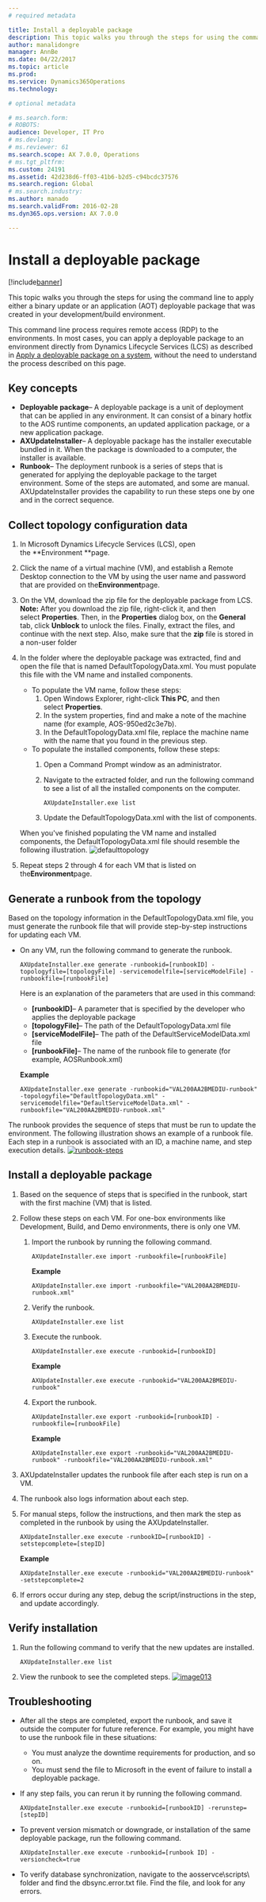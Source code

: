 ```yaml
---
# required metadata

title: Install a deployable package
description: This topic walks you through the steps for using the command line to apply either a binary update or an application (AOT) deployable package that was created in your development/build environment.
author: manalidongre
manager: AnnBe
ms.date: 04/22/2017
ms.topic: article
ms.prod: 
ms.service: Dynamics365Operations
ms.technology: 

# optional metadata

# ms.search.form: 
# ROBOTS: 
audience: Developer, IT Pro
# ms.devlang: 
# ms.reviewer: 61
ms.search.scope: AX 7.0.0, Operations
# ms.tgt_pltfrm: 
ms.custom: 24191
ms.assetid: 42d238d6-ff03-41b6-b2d5-c94bcdc37576
ms.search.region: Global
# ms.search.industry: 
ms.author: manado
ms.search.validFrom: 2016-02-28
ms.dyn365.ops.version: AX 7.0.0

---
```


# Install a deployable package

[!include[banner](../includes/banner.md)]


This topic walks you through the steps for using the command line to apply either a binary update or an application (AOT) deployable package that was created in your development/build environment.

This command line process requires remote access (RDP) to the environments. In most cases, you can apply a deployable package to an environment directly from Dynamics Lifecycle Services (LCS) as described in [Apply a deployable package on a system](apply-deployable-package-system.md), without the need to understand the process described on this page.

## Key concepts
-   **Deployable package**– A deployable package is a unit of deployment that can be applied in any environment. It can consist of a binary hotfix to the AOS runtime components, an updated application package, or a new application package.
-   **AXUpdateInstaller**– A deployable package has the installer executable bundled in it. When the package is downloaded to a computer, the installer is available.
-   **Runbook**– The deployment runbook is a series of steps that is generated for applying the deployable package to the target environment. Some of the steps are automated, and some are manual. AXUpdateInstaller provides the capability to run these steps one by one and in the correct sequence.

## Collect topology configuration data
1.  In Microsoft Dynamics Lifecycle Services (LCS), open the **Environment **page.
2.  Click the name of a virtual machine (VM), and establish a Remote Desktop connection to the VM by using the user name and password that are provided on the**Environment**page.
3.  On the VM, download the zip file for the deployable package from LCS. **Note:** After you download the zip file, right-click it, and then select **Properties**. Then, in the **Properties** dialog box, on the **General** tab, click **Unblock** to unlock the files. Finally, extract the files, and continue with the next step. Also, make sure that the **zip** file is stored in a non-user folder
4.  In the folder where the deployable package was extracted, find and open the file that is named DefaultTopologyData.xml. You must populate this file with the VM name and installed components.
    -   To populate the VM name, follow these steps:
        1.  Open Windows Explorer, right-click **This PC**, and then select **Properties**.
        2.  In the system properties, find and make a note of the machine name (for example, AOS-950ed2c3e7b).
        3.  In the DefaultTopologyData.xml file, replace the machine name with the name that you found in the previous step.
    -   To populate the installed components, follow these steps:
        1.  Open a Command Prompt window as an administrator.
        2.  Navigate to the extracted folder, and run the following command to see a list of all the installed components on the computer.

                AXUpdateInstaller.exe list

        3.  Update the DefaultTopologyData.xml with the list of components.

    When you've finished populating the VM name and installed components, the DefaultTopologyData.xml file should resemble the following illustration. ![defaulttopology](./media/defaulttopology.png)
5.  Repeat steps 2 through 4 for each VM that is listed on the**Environment**page.

## Generate a runbook from the topology
Based on the topology information in the DefaultTopologyData.xml file, you must generate the runbook file that will provide step-by-step instructions for updating each VM.

-   On any VM, run the following command to generate the runbook.

        AXUpdateInstaller.exe generate -runbookid=[runbookID] -topologyfile=[topologyFile] -servicemodelfile=[serviceModelFile] -runbookfile=[runbookFile]

    Here is an explanation of the parameters that are used in this command:

    -   **\[runbookID\]**– A parameter that is specified by the developer who applies the deployable package
    -   **\[topologyFile\]**– The path of the DefaultTopologyData.xml file
    -   **\[serviceModelFile\]**– The path of the DefaultServiceModelData.xml file
    -   **\[runbookFile\]**– The name of the runbook file to generate (for example, AOSRunbook.xml)

    **Example**

        AXUpdateInstaller.exe generate -runbookid="VAL200AA2BMEDIU-runbook" -topologyfile="DefaultTopologyData.xml" -servicemodelfile="DefaultServiceModelData.xml" -runbookfile="VAL200AA2BMEDIU-runbook.xml"

The runbook provides the sequence of steps that must be run to update the environment. The following illustration shows an example of a runbook file. Each step in a runbook is associated with an ID, a machine name, and step execution details. [![runbook-steps](./media/runbook-steps-1024x624.jpg)](./media/runbook-steps.jpg)

## Install a deployable package
1.  Based on the sequence of steps that is specified in the runbook, start with the first machine (VM) that is listed.
2.  Follow these steps on each VM. For one-box environments like Development, Build, and Demo environments, there is only one VM.
    1.  Import the runbook by running the following command.

            AXUpdateInstaller.exe import -runbookfile=[runbookFile]

        **Example**

            AXUpdateInstaller.exe import -runbookfile="VAL200AA2BMEDIU-runbook.xml"

    2.  Verify the runbook.

            AXUpdateInstaller.exe list

    3.  Execute the runbook.

            AXUpdateInstaller.exe execute -runbookid=[runbookID]

        **Example**

            AXUpdateInstaller.exe execute -runbookid="VAL200AA2BMEDIU-runbook"

    4.  Export the runbook.

            AXUpdateInstaller.exe export -runbookid=[runbookID] -runbookfile=[runbookFile]

        **Example**

            AXUpdateInstaller.exe export -runbookid="VAL200AA2BMEDIU-runbook" -runbookfile="VAL200AA2BMEDIU-runbook.xml"

3.  AXUpdateInstaller updates the runbook file after each step is run on a VM.
4.  The runbook also logs information about each step.
5.  For manual steps, follow the instructions, and then mark the step as completed in the runbook by using the AXUpdateInstaller.

        AXUpdateInstaller.exe execute -runbookID=[runbookID] -setstepcomplete=[stepID]

    **Example**

        AXUpdateInstaller.exe execute -runbookid="VAL200AA2BMEDIU-runbook" -setstepcomplete=2

8.  If errors occur during any step, debug the script/instructions in the step, and update accordingly.

## Verify installation
1.  Run the following command to verify that the new updates are installed.

        AXUpdateInstaller.exe list

2.  View the runbook to see the completed steps. [![image013](./media/image013-1024x978.png)](./media/image013.png)

## Troubleshooting
-   After all the steps are completed, export the runbook, and save it outside the computer for future reference. For example, you might have to use the runbook file in these situations:
    -   You must analyze the downtime requirements for production, and so on.
    -   You must send the file to Microsoft in the event of failure to install a deployable package.
-   If any step fails, you can rerun it by running the following command.

        AXUpdateInstaller.exe execute -runbookid=[runbookID] -rerunstep=[stepID]

-   To prevent version mismatch or downgrade, or installation of the same deployable package, run the following command.

        AXUpdateInstaller.exe execute -runbookid=[runbook ID] -versioncheck=true

-   To verify database synchronization, navigate to the aosservce\\scripts\\ folder and find the dbsync.error.txt file. Find the file, and look for any errors.




